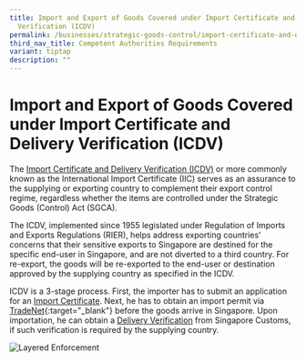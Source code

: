 ```yaml
---
title: Import and Export of Goods Covered under Import Certificate and Delivery
  Verification (ICDV)
permalink: /businesses/strategic-goods-control/import-certificate-and-delivery-verification/
third_nav_title: Competent Authorities Requirements
variant: tiptap
description: ""
---
```

# Import and Export of Goods Covered under Import Certificate and Delivery Verification (ICDV)

The [Import Certificate and Delivery Verification (ICDV)](https://www.customs.gov.sg/businesses/strategic-goods-control/import-certificate-and-delivery-verification) or more commonly known as the International Import Certificate (IIC) serves as an assurance to the supplying or exporting country to complement their export control regime, regardless whether the items are controlled under the Strategic Goods (Control) Act (SGCA).

The ICDV, implemented since 1955 legislated under Regulation of Imports and Exports Regulations (RIER), helps address exporting countries’ concerns that their sensitive exports to Singapore are destined for the specific end-user in Singapore, and are not diverted to a third country. For re-export, the goods will be re-exported to the end-user or destination approved by the supplying country as specified in the ICDV.

ICDV is a 3-stage process. First, the importer has to submit an application for an [Import Certificate](https://www.customs.gov.sg/businesses/strategic-goods-control/import-certificate-and-delivery-verification/import-certificate). Next, he has to obtain an import permit via  [TradeNet](https://www.tradenet.gov.sg/tradenet/login.portal){:target="_blank"} before the goods arrive in Singapore. Upon importation, he can obtain a [Delivery Verification](https://www.customs.gov.sg/businesses/strategic-goods-control/import-certificate-and-delivery-verification/delivery-verification) from Singapore Customs, if such verification is required by the supplying country.

![Layered Enforcement](/images/icdv.jpg)